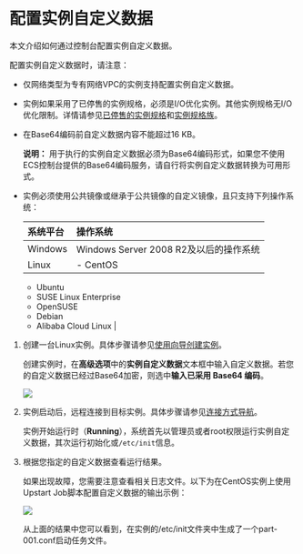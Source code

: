 # 配置实例自定义数据

本文介绍如何通过控制台配置实例自定义数据。

配置实例自定义数据时，请注意：

-   仅网络类型为专有网络VPC的实例支持配置实例自定义数据。
-   实例如果采用了已停售的实例规格，必须是I/O优化实例。其他实例规格无I/O优化限制。详情请参见[已停售的实例规格](/cn.zh-CN/实例/已停售的实例规格.md)和[实例规格族](/cn.zh-CN/实例/实例规格族.md)。
-   在Base64编码前自定义数据内容不能超过16 KB。

    **说明：** 用于执行的实例自定义数据必须为Base64编码形式，如果您不使用ECS控制台提供的Base64编码服务，请自行将实例自定义数据转换为可用形式。

-   实例必须使用公共镜像或继承于公共镜像的自定义镜像，且只支持下列操作系统：

    |系统平台|操作系统|
    |:---|:---|
    |Windows|Windows Server 2008 R2及以后的操作系统|
    |Linux|    -   CentOS
    -   Ubuntu
    -   SUSE Linux Enterprise
    -   OpenSUSE
    -   Debian
    -   Alibaba Cloud Linux |


1.  创建一台Linux实例。具体步骤请参见[使用向导创建实例](/cn.zh-CN/实例/创建实例/使用向导创建实例.md)。

    创建实例时，在**高级选项**中的**实例自定义数据**文本框中输入自定义数据。若您的自定义数据已经过Base64加密，则选中**输入已采用 Base64 编码**。

    ![](https://static-aliyun-doc.oss-cn-hangzhou.aliyuncs.com/assets/img/zh-CN/9114359951/p33312.png)

2.  实例启动后，远程连接到目标实例。具体步骤请参见[连接方式导航](/cn.zh-CN/实例/连接实例/连接方式概述.md)。

    实例开始运行时（**Running**），系统首先以管理员或者root权限运行实例自定义数据，其次运行初始化或`/etc/init`信息。

3.  根据您指定的自定义数据查看运行结果。

    如果出现故障，您需要注意查看相关日志文件。以下为在CentOS实例上使用Upstart Job脚本配置自定义数据的输出示例：

    ![](https://static-aliyun-doc.oss-cn-hangzhou.aliyuncs.com/assets/img/zh-CN/9114359951/p5485.png)

    从上面的结果中您可以看到，在实例的/etc/init文件夹中生成了一个part-001.conf启动任务文件。


